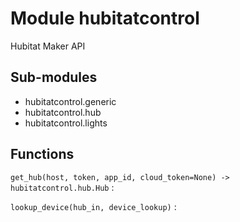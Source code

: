 Module hubitatcontrol
=====================
Hubitat Maker API

Sub-modules
-----------
* hubitatcontrol.generic
* hubitatcontrol.hub
* hubitatcontrol.lights

Functions
---------

    
`get_hub(host, token, app_id, cloud_token=None) ‑> hubitatcontrol.hub.Hub`
:   

    
`lookup_device(hub_in, device_lookup)`
:
